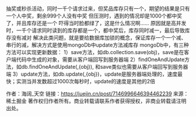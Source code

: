 抽奖或秒杀活动，同时一千个请求过来，但奖品库存只有一个，期望的结果是只有一个人中奖，剩余999个人没有中奖
但压测时，遇到的情况却是1000个都中奖了，并且库存还是一个
吓得当时脸都绿了，这是什么情况啊……
原因就是高并发时，一千个请求同时读到的库存都是一个，都中奖后，库存同时减一，最后导致库存没有减对
解决此类问题，就是要给数据库加锁的概念，保证库存一个一个减、串行的减，解决方式是使用mongoDb中update方法减库存
mongoDb中，有三种方法可以实现更新数据：
1）save方法，如db.collection.save(obj)，save是在客户端代码中生成的对象，需要从客户端回写到服务器端
2）findOneAndUpdate方法，如db.findOneAndUpdate(<filter>,{obj}), 和save类似也需要从客户端回写到服务器端
3）update方法，如db.update(<filter>,{obj})，update是服务器端处理的，速度最快；实测当并发数超过1000次每秒时，update的速度是其他的2倍


作者：海阔_天空
链接：https://juejin.cn/post/7146996646394462239
来源：稀土掘金
著作权归作者所有。商业转载请联系作者获得授权，非商业转载请注明出处。

